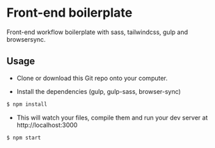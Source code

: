 # Front-end boilerplate

Front-end workflow boilerplate with sass, tailwindcss, gulp and browsersync.

## Usage

- Clone or download this Git repo onto your computer.

* Install the dependencies (gulp, gulp-sass, browser-sync)

```sh
$ npm install
```

- This will watch your files, compile them and run your dev server at http://localhost:3000

```sh
$ npm start
```
